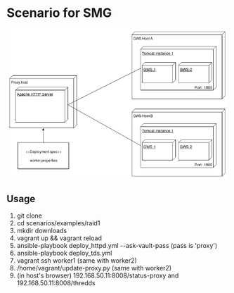 # Scenario for SMG

![Deployment diagram](doc/raid1.png)

## Usage

1. git clone
2. cd scenarios/examples/raid1
3. mkdir downloads
4. vagrant up && vagrant reload
5. ansible-playbook deploy_httpd.yml --ask-vault-pass (pass is 'proxy')
6. ansible-playbook deploy_tds.yml
7. vagrant ssh worker1 (same with worker2)
8. /home/vagrant/update-proxy.py (same with worker2)
9. (in host's browser) 192.168.50.11:8008/status-proxy and 192.168.50.11:8008/thredds
